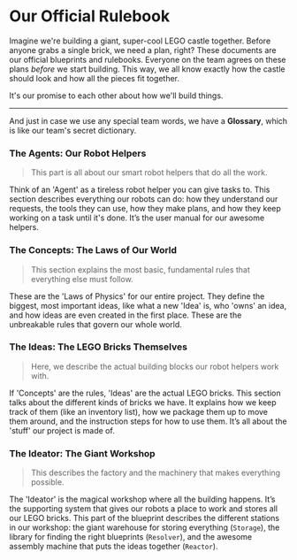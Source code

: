 # Our Official Rulebook

Imagine we're building a giant, super-cool LEGO castle together. Before anyone grabs a single brick, we need a plan, right? These documents are our official blueprints and rulebooks. Everyone on the team agrees on these plans *before* we start building. This way, we all know exactly how the castle should look and how all the pieces fit together.

It's our promise to each other about how we'll build things.

---

And just in case we use any special team words, we have a **Glossary**, which is like our team's secret dictionary.

### The Agents: Our Robot Helpers

> This part is all about our smart robot helpers that do all the work.

Think of an 'Agent' as a tireless robot helper you can give tasks to. This section describes everything our robots can do: how they understand our requests, the tools they can use, how they make plans, and how they keep working on a task until it's done. It’s the user manual for our awesome helpers.

### The Concepts: The Laws of Our World

> This section explains the most basic, fundamental rules that everything else must follow.

These are the 'Laws of Physics' for our entire project. They define the biggest, most important ideas, like what a new 'Idea' is, who 'owns' an idea, and how ideas are even created in the first place. These are the unbreakable rules that govern our whole world.

### The Ideas: The LEGO Bricks Themselves

> Here, we describe the actual building blocks our robot helpers work with.

If 'Concepts' are the rules, 'Ideas' are the actual LEGO bricks. This section talks about the different kinds of bricks we have. It explains how we keep track of them (like an inventory list), how we package them up to move them around, and the instruction steps for how to use them. It’s all about the 'stuff' our project is made of.

### The Ideator: The Giant Workshop

> This describes the factory and the machinery that makes everything possible.

The 'Ideator' is the magical workshop where all the building happens. It’s the supporting system that gives our robots a place to work and stores all our LEGO bricks. This part of the blueprint describes the different stations in our workshop: the giant warehouse for storing everything (`Storage`), the library for finding the right blueprints (`Resolver`), and the awesome assembly machine that puts the ideas together (`Reactor`).